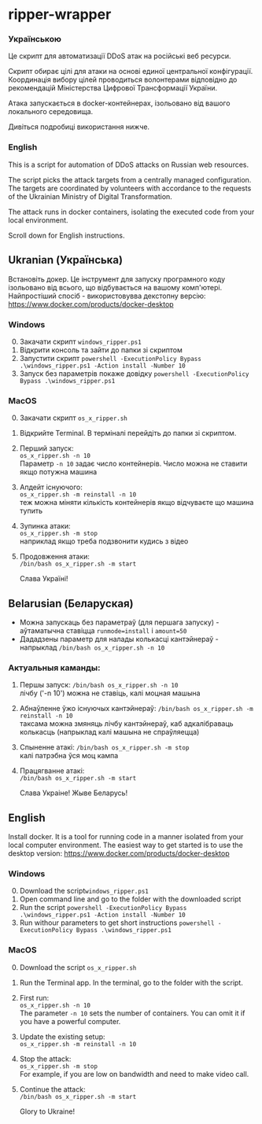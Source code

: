 # ripper-wrapper

### Українською
Це скрипт для автоматизації DDoS атак на російські веб ресурси.

Скрипт обирає цілі для атаки на основі единої центральної конфігурації. Координація вибору цілей проводиться волонтерами відповідно до рекомендацій Міністерства Цифрової Трансформації України.

Атака запускається в docker-контейнерах, ізольовано від вашого локального середовища.

Дивіться подробиці використання нижче.

### English
This is a script for automation of DDoS attacks on Russian web resources.

The script picks the attack targets from a centrally managed configuration. The targets are coordinated by volunteers with accordance to the requests of the Ukrainian Ministry of Digital Transformation.

The attack runs in docker containers, isolating the executed code from your local environment.

Scroll down for English instructions.

## Ukranian (Українська)

Встановіть докер. Це інструмент для запуску програмного коду ізольовано від всього, що відбувається на вашому комп'ютері. Найпростіший спосіб - використовувва декстопну версію: https://www.docker.com/products/docker-desktop

### Windows
0. Закачати скрипт `windows_ripper.ps1`
1. Відкрити консоль та зайти до папки зі скриптом
2. Запустити скрипт `powershell -ExecutionPolicy Bypass .\windows_ripper.ps1 -Action install -Number 10`
3. Запуск без параметрів покаже довідку `powershell -ExecutionPolicy Bypass .\windows_ripper.ps1`

### MacOS
0. Закачати скрипт `os_x_ripper.sh`
1. Відкрийте Terminal. В терміналі перейдіть до папки зі скриптом.
1. Перший запуск:  
   `os_x_ripper.sh -n 10`  
   Параметр `-n 10` задає число контейнерів. Число можна не ставити якщо потужна машина
2. Апдейт існуючого:  
   `os_x_ripper.sh -m reinstall -n 10`  
   теж можна міняти кількість контейнерів якщо відчуваєте що машина тупить
3. Зупинка атаки:  
   `os_x_ripper.sh -m stop`  
   наприклад якщо треба подзвонити кудись з відео
4. Продовження атаки:  
   `/bin/bash os_x_ripper.sh -m start`
   
   Слава Україні!
   
   
## Belarusian (Беларуская)
- Можна запускаць без параметраў (для першага запуску) - аўтаматычна ставіцца `runmode=install` і `amount=50`
- Дададзены параметр для налады колькасці кантэйнераў - напрыклад `/bin/bash os_x_ripper.sh -n 10`

### Актуальныя каманды:
1. Першы запуск:
      `/bin/bash os_x_ripper.sh -n 10`  
   лічбу ('-n 10') можна не ставіць, калі моцная машына
2. Абнаўленне ўжо існуючых кантэйнераў:
      `/bin/bash os_x_ripper.sh -m reinstall -n 10`      
   таксама можна змяняць лічбу кантэйнераў, каб адкалібраваць колькасць (напрыклад калі машына не спраўляецца)
3. Спыненне атакі:
      `/bin/bash os_x_ripper.sh -m stop`      
   калі патрэбна ўся моц кампа
4. Працягванне атакі:  
   `/bin/bash os_x_ripper.sh -m start`
   
   Слава Украіне!
   Жыве Беларусь!
   
## English

Install docker. It is a tool for running code in a manner isolated from your local computer environment. The easiest way to get started is to use the desktop version: https://www.docker.com/products/docker-desktop

### Windows
0. Download the script`windows_ripper.ps1`
1. Open command line and go to the folder with the downloaded script
2. Run the script `powershell -ExecutionPolicy Bypass .\windows_ripper.ps1 -Action install -Number 10`
3. Run withour parameters to get short instructions `powershell -ExecutionPolicy Bypass .\windows_ripper.ps1`

### MacOS
0. Download the script `os_x_ripper.sh`
1. Run the Terminal app. In the terminal, go to the folder with the script.
2. First run:  
   `os_x_ripper.sh -n 10`  
   The parameter `-n 10` sets the number of containers. You can omit it if you have a powerful computer.
2. Update the existing setup:  
   `os_x_ripper.sh -m reinstall -n 10`  
3. Stop the attack:  
   `os_x_ripper.sh -m stop`  
   For example, if you are low on bandwidth and need to make video call.
4. Continue the attack:  
   `/bin/bash os_x_ripper.sh -m start`
   
   Glory to Ukraine!

